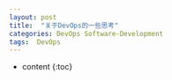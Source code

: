 ```yaml
---
layout: post
title:  "关于DevOps的一些思考"
categories: DevOps Software-Development
tags:  DevOps
---
```


* content
{:toc}
